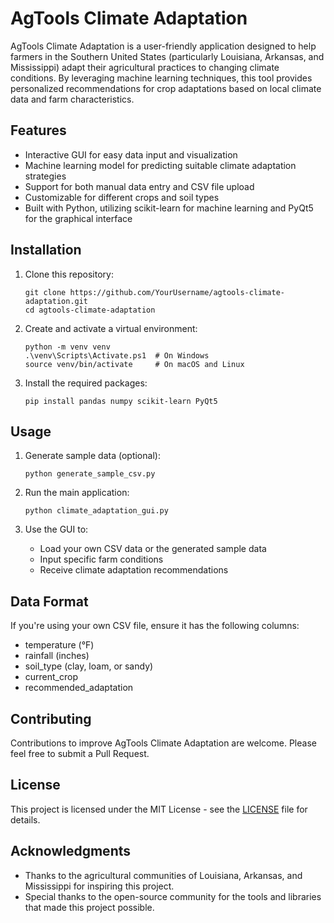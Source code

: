 # AgTools Climate Adaptation

AgTools Climate Adaptation is a user-friendly application designed to help farmers in the Southern United States (particularly Louisiana, Arkansas, and Mississippi) adapt their agricultural practices to changing climate conditions. By leveraging machine learning techniques, this tool provides personalized recommendations for crop adaptations based on local climate data and farm characteristics.

## Features

- Interactive GUI for easy data input and visualization
- Machine learning model for predicting suitable climate adaptation strategies
- Support for both manual data entry and CSV file upload
- Customizable for different crops and soil types
- Built with Python, utilizing scikit-learn for machine learning and PyQt5 for the graphical interface

## Installation

1. Clone this repository:
   ```
   git clone https://github.com/YourUsername/agtools-climate-adaptation.git
   cd agtools-climate-adaptation
   ```

2. Create and activate a virtual environment:
   ```
   python -m venv venv
   .\venv\Scripts\Activate.ps1  # On Windows
   source venv/bin/activate     # On macOS and Linux
   ```

3. Install the required packages:
   ```
   pip install pandas numpy scikit-learn PyQt5
   ```

## Usage

1. Generate sample data (optional):
   ```
   python generate_sample_csv.py
   ```

2. Run the main application:
   ```
   python climate_adaptation_gui.py
   ```

3. Use the GUI to:
   - Load your own CSV data or the generated sample data
   - Input specific farm conditions
   - Receive climate adaptation recommendations

## Data Format

If you're using your own CSV file, ensure it has the following columns:
- temperature (°F)
- rainfall (inches)
- soil_type (clay, loam, or sandy)
- current_crop
- recommended_adaptation

## Contributing

Contributions to improve AgTools Climate Adaptation are welcome. Please feel free to submit a Pull Request.

## License

This project is licensed under the MIT License - see the [LICENSE](LICENSE) file for details.

## Acknowledgments

- Thanks to the agricultural communities of Louisiana, Arkansas, and Mississippi for inspiring this project.
- Special thanks to the open-source community for the tools and libraries that made this project possible.